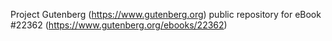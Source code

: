 Project Gutenberg (https://www.gutenberg.org) public repository for eBook #22362 (https://www.gutenberg.org/ebooks/22362)
